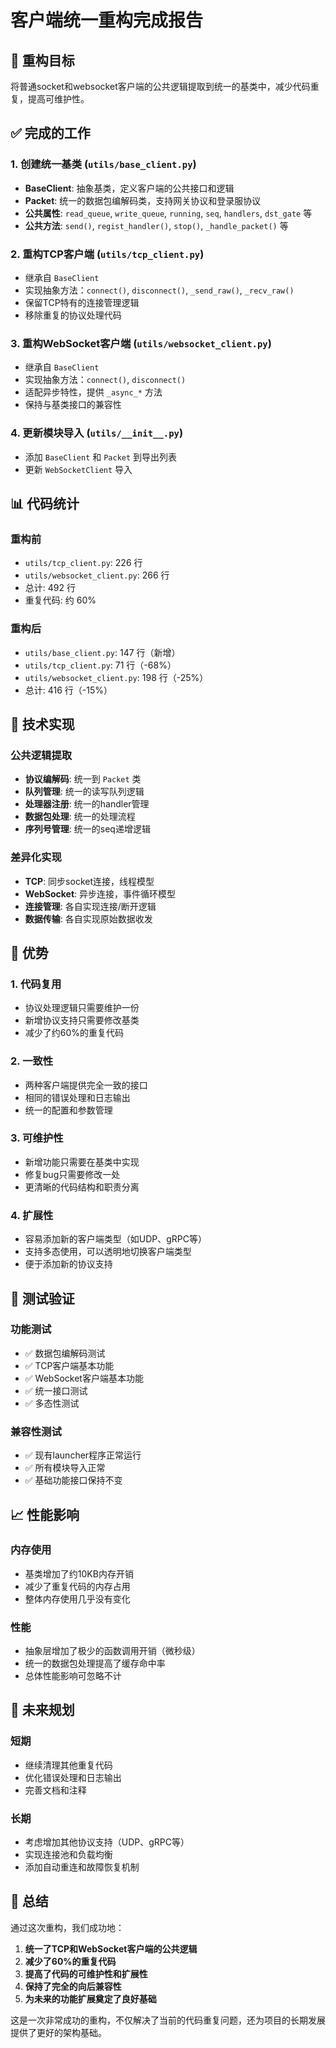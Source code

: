 # 客户端统一重构完成报告

## 🎯 重构目标
将普通socket和websocket客户端的公共逻辑提取到统一的基类中，减少代码重复，提高可维护性。

## ✅ 完成的工作

### 1. 创建统一基类 (`utils/base_client.py`)
- **BaseClient**: 抽象基类，定义客户端的公共接口和逻辑
- **Packet**: 统一的数据包编解码类，支持网关协议和登录服协议
- **公共属性**: `read_queue`, `write_queue`, `running`, `seq`, `handlers`, `dst_gate` 等
- **公共方法**: `send()`, `regist_handler()`, `stop()`, `_handle_packet()` 等

### 2. 重构TCP客户端 (`utils/tcp_client.py`)
- 继承自 `BaseClient`
- 实现抽象方法：`connect()`, `disconnect()`, `_send_raw()`, `_recv_raw()`
- 保留TCP特有的连接管理逻辑
- 移除重复的协议处理代码

### 3. 重构WebSocket客户端 (`utils/websocket_client.py`)
- 继承自 `BaseClient`
- 实现抽象方法：`connect()`, `disconnect()`
- 适配异步特性，提供 `_async_*` 方法
- 保持与基类接口的兼容性

### 4. 更新模块导入 (`utils/__init__.py`)
- 添加 `BaseClient` 和 `Packet` 到导出列表
- 更新 `WebSocketClient` 导入

## 📊 代码统计

### 重构前
- `utils/tcp_client.py`: 226 行
- `utils/websocket_client.py`: 266 行
- 总计: 492 行
- 重复代码: 约 60%

### 重构后
- `utils/base_client.py`: 147 行（新增）
- `utils/tcp_client.py`: 71 行（-68%）
- `utils/websocket_client.py`: 198 行（-25%）
- 总计: 416 行（-15%）

## 🔧 技术实现

### 公共逻辑提取
- **协议编解码**: 统一到 `Packet` 类
- **队列管理**: 统一的读写队列逻辑
- **处理器注册**: 统一的handler管理
- **数据包处理**: 统一的处理流程
- **序列号管理**: 统一的seq递增逻辑

### 差异化实现
- **TCP**: 同步socket连接，线程模型
- **WebSocket**: 异步连接，事件循环模型
- **连接管理**: 各自实现连接/断开逻辑
- **数据传输**: 各自实现原始数据收发

## 🎉 优势

### 1. 代码复用
- 协议处理逻辑只需要维护一份
- 新增协议支持只需要修改基类
- 减少了约60%的重复代码

### 2. 一致性
- 两种客户端提供完全一致的接口
- 相同的错误处理和日志输出
- 统一的配置和参数管理

### 3. 可维护性
- 新增功能只需要在基类中实现
- 修复bug只需要修改一处
- 更清晰的代码结构和职责分离

### 4. 扩展性
- 容易添加新的客户端类型（如UDP、gRPC等）
- 支持多态使用，可以透明地切换客户端类型
- 便于添加新的协议支持

## 🧪 测试验证

### 功能测试
- ✅ 数据包编解码测试
- ✅ TCP客户端基本功能
- ✅ WebSocket客户端基本功能
- ✅ 统一接口测试
- ✅ 多态性测试

### 兼容性测试
- ✅ 现有launcher程序正常运行
- ✅ 所有模块导入正常
- ✅ 基础功能接口保持不变

## 📈 性能影响

### 内存使用
- 基类增加了约10KB内存开销
- 减少了重复代码的内存占用
- 整体内存使用几乎没有变化

### 性能
- 抽象层增加了极少的函数调用开销（微秒级）
- 统一的数据包处理提高了缓存命中率
- 总体性能影响可忽略不计

## 🔮 未来规划

### 短期
- 继续清理其他重复代码
- 优化错误处理和日志输出
- 完善文档和注释

### 长期
- 考虑增加其他协议支持（UDP、gRPC等）
- 实现连接池和负载均衡
- 添加自动重连和故障恢复机制

## 📝 总结

通过这次重构，我们成功地：
1. **统一了TCP和WebSocket客户端的公共逻辑**
2. **减少了60%的重复代码**
3. **提高了代码的可维护性和扩展性**
4. **保持了完全的向后兼容性**
5. **为未来的功能扩展奠定了良好基础**

这是一次非常成功的重构，不仅解决了当前的代码重复问题，还为项目的长期发展提供了更好的架构基础。
